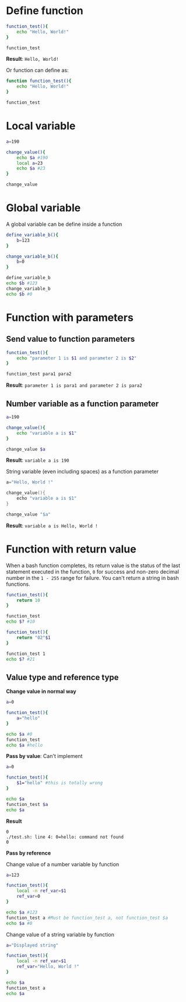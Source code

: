 # Define function

```sh
function_test(){
    echo "Hello, World!"
}

function_test
```

**Result**: ``Hello, World!``

Or function can define as:

```sh
function function_test(){
    echo "Hello, World!"
}

function_test
```
# Local variable

```sh
a=190

change_value(){
    echo $a #190
    local a=23
    echo $a #23
}

change_value
```
# Global variable

A global variable can be define inside a function

```sh
define_variable_b(){
    b=123
}

change_variable_b(){
    b=0
}

define_variable_b
echo $b #123
change_variable_b
echo $b #0
```

# Function with parameters

## Send value to function parameters

```sh
function_test(){
    echo "parameter 1 is $1 and parameter 2 is $2"
}

function_test para1 para2
```

**Result**: ``parameter 1 is para1 and parameter 2 is para2``

## Number variable as a function parameter

```sh
a=190

change_value(){
    echo "variable a is $1"
}

change_value $a
```
**Result**: ``variable a is 190``

String variable (even including spaces) as a function parameter

```c
a="Hello, World !"

change_value(){
    echo "variable a is $1"
}

change_value "$a"
```
**Result**: ``variable a is Hello, World !``

# Function with return value

When a bash function completes, its return value is the status of the last statement executed in the function, ``0`` for success and non-zero decimal number in the ``1 - 255`` range for failure. You can't return a string in bash functions.

```sh
function_test(){
    return 10
}

function_test
echo $? #10
```

```sh
function_test(){
    return "02"$1
}

function_test 1
echo $? #21
```

## Value type and reference type

**Change value in normal way**

```sh
a=0

function_test(){
    a="hello"
}

echo $a #0
function_test
echo $a #hello
```
**Pass by value**: Can't implement
```sh
a=0

function_test(){
    $1="hello" #this is totally wrong
}

echo $a
function_test $a
echo $a
```
**Result**
```
0
./test.sh: line 4: 0=hello: command not found
0
```
**Pass by reference**

Change value of a number variable by function

```sh
a=123

function_test(){
    local -n ref_var=$1
    ref_var=0
}

echo $a #123
function_test a #Must be function_test a, not function_test $a
echo $a #0
```
Change value of a string variable by function
```sh
a="Displayed string"

function_test(){
    local -n ref_var=$1
    ref_var="Hello, World !"
}

echo $a
function_test a
echo $a
```
